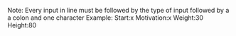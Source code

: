 Note: Every input in line must be followed by the type of input followed by a a colon and one character
Example:
  Start:x
  Motivation:x
  Weight:30
  Height:80
